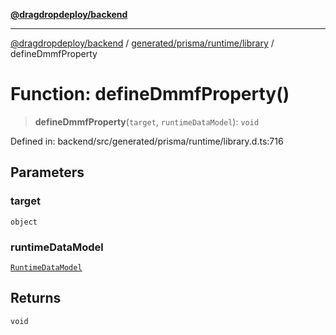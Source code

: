 [**@dragdropdeploy/backend**](../../../../../README.md)

***

[@dragdropdeploy/backend](../../../../../README.md) / [generated/prisma/runtime/library](../README.md) / defineDmmfProperty

# Function: defineDmmfProperty()

> **defineDmmfProperty**(`target`, `runtimeDataModel`): `void`

Defined in: backend/src/generated/prisma/runtime/library.d.ts:716

## Parameters

### target

`object`

### runtimeDataModel

[`RuntimeDataModel`](../type-aliases/RuntimeDataModel.md)

## Returns

`void`
